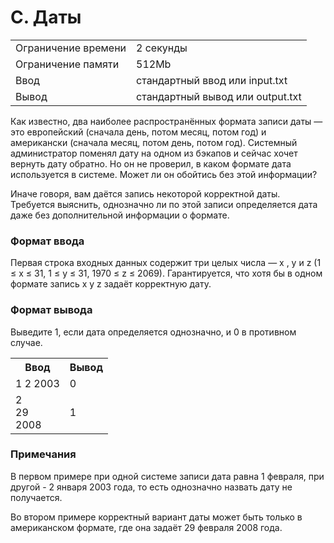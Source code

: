 <h1>C. Даты</h1>

<table>
   <tr>
    <td>Ограничение времени</td>
    <td>2 секунды</td>
   </tr>
   <tr>
    <td>Ограничение памяти</td>
    <td>512Mb</td>
  </tr>
   <tr>
    <td>Ввод</td>
    <td>стандартный ввод или input.txt</td>
  </tr>
   <tr>
    <td>Вывод</td>
    <td>стандартный вывод или output.txt</td>
  </tr>
 </table>

Как известно, два наиболее распространённых формата записи даты — это европейский (сначала день, потом месяц, потом год) и американски (сначала месяц, потом день, потом год). Системный администратор поменял дату на одном из бэкапов и сейчас хочет вернуть дату обратно. Но он не проверил, в каком формате дата используется в системе. Может ли он обойтись без этой информации?

Иначе говоря, вам даётся запись некоторой корректной даты. Требуется выяснить, однозначно ли по этой записи определяется дата даже без дополнительной информации о формате.


### Формат ввода
Первая строка входных данных содержит три целых числа — 
x
, 
y
 и 
z
 (1
≤
x
≤
31, 
1
≤
y
≤
31, 
1970
≤
z
≤
2069). Гарантируется, что хотя бы в одном формате запись 
x
y
z
 задаёт корректную дату.

### Формат вывода
Выведите 1, если дата определяется однозначно, и 0 в противном случае.

<table>
   <tr>
    <th>Ввод</th>
    <th>Вывод</th>
   </tr>
   <tr>
    <td>1 2 2003 </td>
    <td>0</td>
  </tr>
   <tr>
    <td> 2 <br> 29 <br> 2008 <br></td>
    <td>1</td>
  </tr>
 </table>
 
### Примечания
В первом примере при одной системе записи дата равна 1 февраля, при другой - 2 января 2003 года, то есть однозначно назвать дату не получается.

Во втором примере корректный вариант даты может быть только в американском формате, где она задаёт 29 февраля 2008 года.

